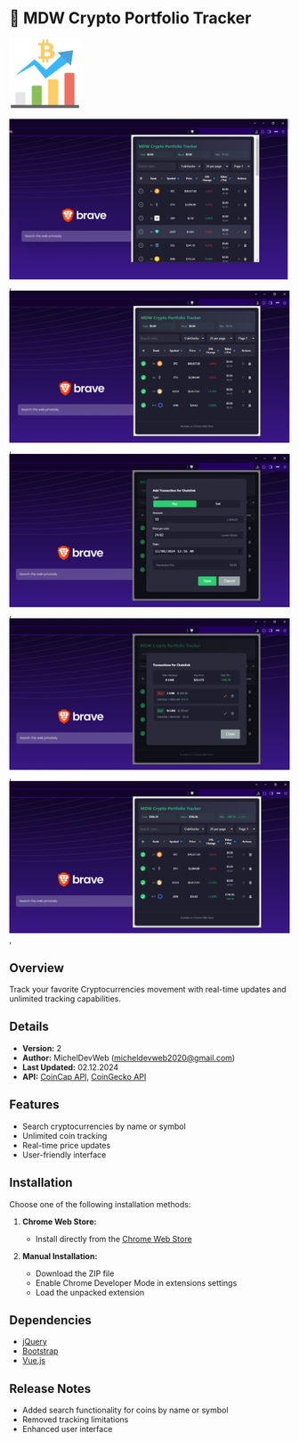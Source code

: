 # 🚀 MDW Crypto Portfolio Tracker

![Logo](/vue/public/icons/icon128.png)

![Screenshot](/vue/public/images/img-1.PNG),
![Screenshot](/vue/public/images/img-2.PNG),
![Screenshot](/vue/public/images/img-3.PNG),
![Screenshot](/vue/public/images/img-4.PNG),
![Screenshot](/vue/public/images/img-5.PNG),

## Overview

Track your favorite Cryptocurrencies movement with real-time updates and unlimited tracking capabilities.

## Details

- **Version:** 2
- **Author:** MichelDevWeb (micheldevweb2020@gmail.com)
- **Last Updated:** 02.12.2024
- **API:** [CoinCap API](https://docs.coincap.io/), [CoinGecko API](https://www.coingecko.com/api)

## Features

- Search cryptocurrencies by name or symbol
- Unlimited coin tracking
- Real-time price updates
- User-friendly interface

## Installation

Choose one of the following installation methods:

1. **Chrome Web Store:**

   - Install directly from the [Chrome Web Store](https://chromewebstore.google.com/detail/njpeiacpcgcfdojjedocmegpkcljibmk)

2. **Manual Installation:**
   - Download the ZIP file
   - Enable Chrome Developer Mode in extensions settings
   - Load the unpacked extension

## Dependencies

- [jQuery](http://jquery.com/)
- [Bootstrap](http://twitter.github.com/bootstrap/index.html)
- [Vue.js](https://vuejs.org/)

## Release Notes

- Added search functionality for coins by name or symbol
- Removed tracking limitations
- Enhanced user interface
